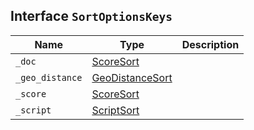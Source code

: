 ## Interface `SortOptionsKeys`

| Name | Type | Description |
| - | - | - |
| `_doc` | [ScoreSort](./ScoreSort.md) | &nbsp; |
| `_geo_distance` | [GeoDistanceSort](./GeoDistanceSort.md) | &nbsp; |
| `_score` | [ScoreSort](./ScoreSort.md) | &nbsp; |
| `_script` | [ScriptSort](./ScriptSort.md) | &nbsp; |
